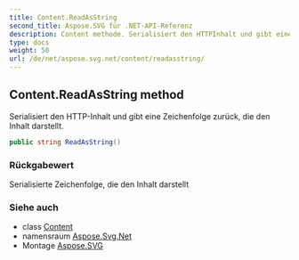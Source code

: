 ```yaml
---
title: Content.ReadAsString
second_title: Aspose.SVG für .NET-API-Referenz
description: Content methode. Serialisiert den HTTPInhalt und gibt eine Zeichenfolge zurück die den Inhalt darstellt.
type: docs
weight: 50
url: /de/net/aspose.svg.net/content/readasstring/
---
```

## Content.ReadAsString method

Serialisiert den HTTP-Inhalt und gibt eine Zeichenfolge zurück, die den Inhalt darstellt.

```csharp
public string ReadAsString()
```

### Rückgabewert

Serialisierte Zeichenfolge, die den Inhalt darstellt

### Siehe auch

* class [Content](../)
* namensraum [Aspose.Svg.Net](../../content/)
* Montage [Aspose.SVG](../../../)


